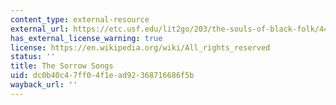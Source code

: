 ```yaml
---
content_type: external-resource
external_url: https://etc.usf.edu/lit2go/203/the-souls-of-black-folk/4458/chapter-14-of-the-sorrow-songs/
has_external_license_warning: true
license: https://en.wikipedia.org/wiki/All_rights_reserved
status: ''
title: The Sorrow Songs
uid: dc0b40c4-7ff0-4f1e-ad92-368716686f5b
wayback_url: ''
---
```


